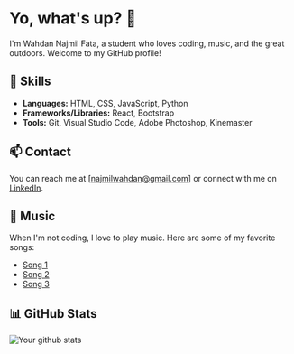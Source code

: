 # Yo, what's up? 👋

I'm Wahdan Najmil Fata, a student who loves coding, music, and the great outdoors. Welcome to my GitHub profile!
## 🚀 Skills

- **Languages:** HTML, CSS, JavaScript, Python
- **Frameworks/Libraries:** React, Bootstrap
- **Tools:** Git, Visual Studio Code, Adobe Photoshop, Kinemaster
## 📫 Contact

You can reach me at [najmilwahdan@gmail.com] or connect with me on [LinkedIn](https://www.linkedin.com/in/[https://www.linkedin.com/in/wahdan-najmil-fata-949aa825a/]).


## 🎵 Music

When I'm not coding, I love to play music. Here are some of my favorite songs:

- [Song 1](https://www.youtube.com/watch?v=dvgZkm1xWPE)
- [Song 2](https://www.youtube.com/watch?v=6GUm5g8SG4o)
- [Song 3](https://www.youtube.com/watch?v=Vqfy4ScRXFQ)
## 📊 GitHub Stats

![Your github stats](https://github-readme-stats.vercel.app/api?username=Wahdannajmil&show_icons=true)

